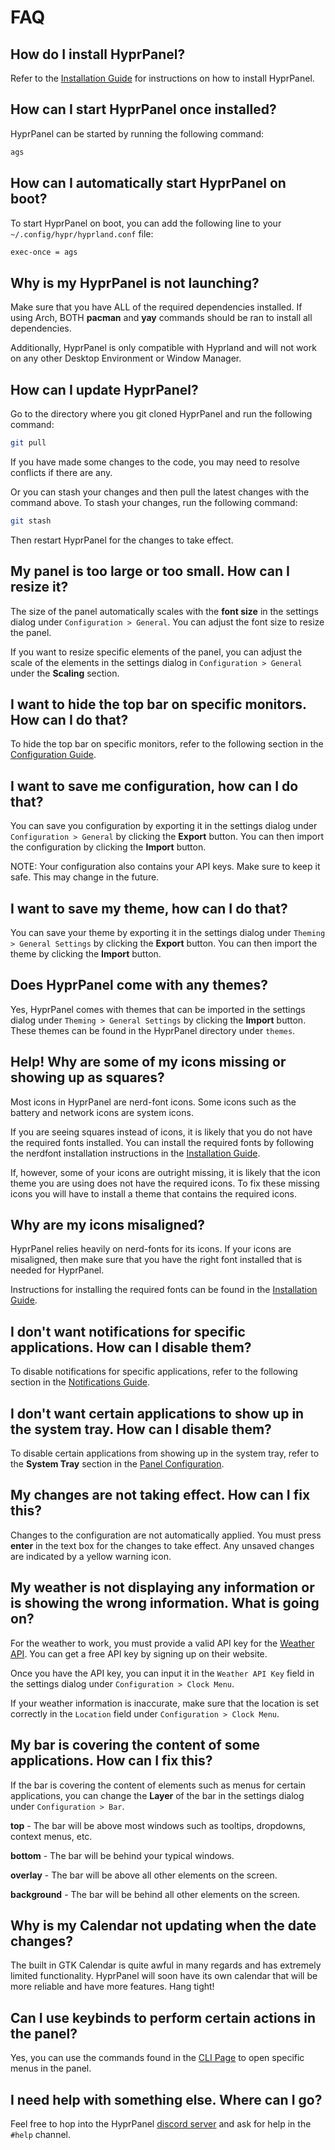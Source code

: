 # FAQ

## How do I install HyprPanel?
Refer to the [Installation Guide](../getting_started/installation.md) for instructions on how to install HyprPanel.

## How can I start HyprPanel once installed?
HyprPanel can be started by running the following command:
```bash
ags
```
## How can I automatically start HyprPanel on boot?
To start HyprPanel on boot, you can add the following line to your `~/.config/hypr/hyprland.conf` file:

```bash
exec-once = ags
```

## Why is my HyprPanel is not launching?
Make sure that you have ALL of the required dependencies installed. If using Arch, BOTH **pacman** and **yay** commands should be ran to install all dependencies.

Additionally, HyprPanel is only compatible with Hyprland and will not work on any other Desktop Environment or Window Manager.

## How can I update HyprPanel?
Go to the directory where you git cloned HyprPanel and run the following command:
```bash
git pull
```
If you have made some changes to the code, you may need to resolve conflicts if there are any.

Or you can stash your changes and then pull the latest changes with the command above. To stash your changes, run the following command:
```bash
git stash
```

Then restart HyprPanel for the changes to take effect.

## My panel is too large or too small. How can I resize it?
The size of the panel automatically scales with the **font size** in the settings dialog under `Configuration > General`. You can adjust the font size to resize the panel.

If you want to resize specific elements of the panel, you can adjust the scale of the elements in the settings dialog in `Configuration > General` under the **Scaling** section.

## I want to hide the top bar on specific monitors. How can I do that?
To hide the top bar on specific monitors, refer to the following section in the [Configuration Guide](../configuration/panel.md#hiding-the-bar-on-specific-monitors).

## I want to save me configuration, how can I do that?
You can save you configuration by exporting it in the settings dialog under `Configuration > General` by clicking the **Export** button. You can then import the configuration by clicking the **Import** button.

NOTE: Your configuration also contains your API keys. Make sure to keep it safe. This may change in the future.

## I want to save my theme, how can I do that?
You can save your theme by exporting it in the settings dialog under `Theming > General Settings` by clicking the **Export** button. You can then import the theme by clicking the **Import** button.

## Does HyprPanel come with any themes?
Yes, HyprPanel comes with themes that can be imported in the settings dialog under `Theming > General Settings` by clicking the **Import** button. These themes can be found in the HyprPanel directory under `themes`.

## Help! Why are some of my icons missing or showing up as squares?
Most icons in HyprPanel are nerd-font icons. Some icons such as the battery and network icons are system icons.

If you are seeing squares instead of icons, it is likely that you do not have the required fonts installed. You can install the required fonts by following the nerdfont installation instructions in the [Installation Guide](../getting_started/installation.md#installing-nerdfonts).

If, however, some of your icons are outright missing, it is likely that the icon theme you are using does not have the required icons. To fix these missing icons you will have to install a theme that contains the required icons.

## Why are my icons misaligned?
HyprPanel relies heavily on nerd-fonts for its icons. If your icons are misaligned, then make sure that you have the right font installed that is needed for HyprPanel.

Instructions for installing the required fonts can be found in the [Installation Guide](../getting_started/installation.md#installing-nerdfonts).

## I don't want notifications for specific applications. How can I disable them?
To disable notifications for specific applications, refer to the following section in the [Notifications Guide](../configuration/notifications.md#ignored-applications).

## I don't want certain applications to show up in the system tray. How can I disable them?
To disable certain applications from showing up in the system tray, refer to the **System Tray** section in the [Panel Configuration](../configuration/panel.md#system-tray).

## My changes are not taking effect. How can I fix this?
Changes to the configuration are not automatically applied. You must press **enter** in the text box for the changes to take effect. Any unsaved changes are indicated by a yellow warning icon.

## My weather is not displaying any information or is showing the wrong information. What is going on?
For the weather to work, you must provide a valid API key for the [Weather API](https://www.weatherapi.com/). You can get a free API key by signing up on their website.

Once you have the API key, you can input it in the `Weather API Key` field in the settings dialog under `Configuration > Clock Menu`.

If your weather information is inaccurate, make sure that the location is set correctly in the `Location` field under `Configuration > Clock Menu`.

## My bar is covering the content of some applications. How can I fix this?
If the bar is covering the content of elements such as menus for certain applications, you can change the **Layer** of the bar in the settings dialog under `Configuration > Bar`.

**top** - The bar will be above most windows such as tooltips, dropdowns, context menus, etc.

**bottom** - The bar will be behind your typical windows.

**overlay** - The bar will be above all other elements on the screen.

**background** - The bar will be behind all other elements on the screen.

## Why is my Calendar not updating when the date changes?
The built in GTK Calendar is quite awful in many regards and has extremely limited functionality. HyprPanel will soon have its own calendar that will be more reliable and have more features. Hang tight!

## Can I use keybinds to perform certain actions in the panel?
Yes, you can use the commands found in the [CLI Page](../configuration/cli.md) to open specific menus in the panel.

## I need help with something else. Where can I go?
Feel free to hop into the HyprPanel [discord server](https://discord.gg/MNpg7Z2b3a) and ask for help in the `#help` channel.

